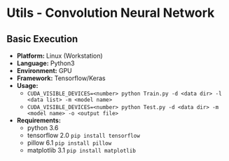 # Utils - Convolution Neural Network

## Basic Execution
- **Platform:** Linux (Workstation)
- **Language:** Python3
- **Environment:** GPU
- **Framework:** Tensorflow/Keras
- **Usage:**
	- ``CUDA_VISIBLE_DEVICES=<number> python Train.py -d <data dir> -l <data list> -m <model name> ``
	- ``CUDA_VISIBLE_DEVICES=<number> python Test.py -d <data dir> -m <model name> -o <output file>``
- **Requirements:**
	- python 3.6
	- tensorflow 2.0 ``pip install tensorflow``
	- pillow 6.1		``pip install pillow``
	- matplotlib 3.1	``pip install matplotlib``
